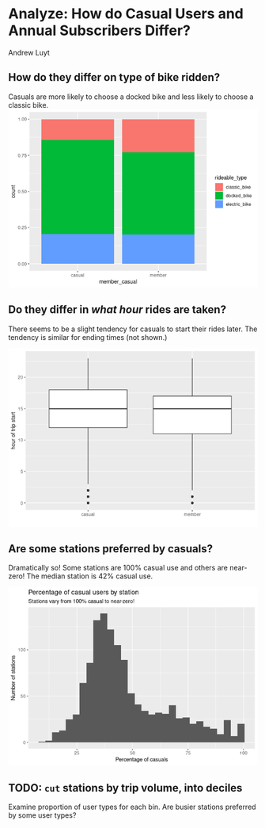 Analyze: How do Casual Users and Annual Subscribers Differ?
================
Andrew Luyt

## How do they differ on type of bike ridden?

Casuals are more likely to choose a docked bike and less likely to
choose a classic bike.
![](analyze-data_files/figure-gfm/differ%20on%20bike%20type-1.png)<!-- -->

## Do they differ in *what hour* rides are taken?

There seems to be a slight tendency for casuals to start their rides
later. The tendency is similar for ending times (not shown.)

![](analyze-data_files/figure-gfm/differ%20by%20hour-1.png)<!-- -->

## Are some stations preferred by casuals?

Dramatically so! Some stations are 100% casual use and others are
near-zero! The median station is 42% casual use.

![](analyze-data_files/figure-gfm/station%20use-1.png)<!-- -->

## TODO: `cut` stations by trip volume, into deciles

Examine proportion of user types for each bin. Are busier stations
preferred by some user types?
